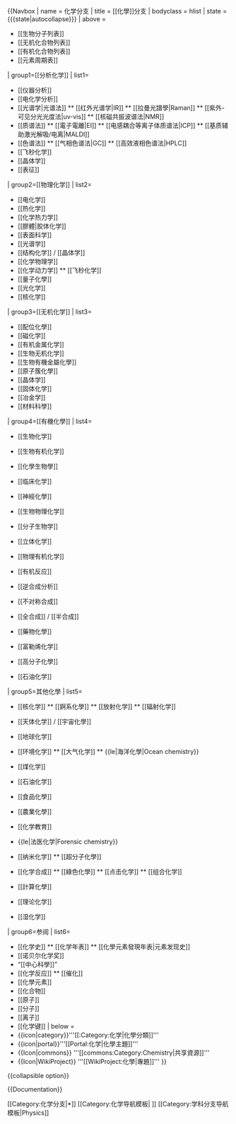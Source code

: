 {{Navbox
| name  = 化学分支
| title = [[化學]]分支
| bodyclass = hlist
| state = {{{state|autocollapse}}}
| above =
* [[生物分子列表]]
* [[无机化合物列表]]
* [[有机化合物列表]]
* [[元素周期表]]

| group1=[[分析化学]]
| list1=
* [[仪器分析]]
* [[电化学分析]]
* [[光谱学|光谱法]]
** [[红外光谱学|IR]]
** [[拉曼光譜學|Raman]]
** [[紫外-可见分光光度法|uv-vis]]
** [[核磁共振波谱法|NMR]]
* [[质谱法]]
** [[電子電離|EI]]
** [[电感耦合等离子体质谱法|ICP]]
** [[基质辅助激光解吸/电离|MALDI]]
* [[色谱法]]
** [[气相色谱法|GC]]
** [[高效液相色谱法|HPLC]]
* [[飞秒化学]]
* [[晶体学]]
* [[表征]]

| group2=[[物理化学]]
| list2=
* [[电化学]]
* [[热化学]]
* [[化学热力学]]
* [[膠體|胶体化学]]
* [[表面科学]]
* [[光谱学]]
* [[结构化学]] / [[晶体学]]
* [[化学物理学]]
* [[化学动力学]]
** [[飞秒化学]]
* [[量子化學]]
* [[光化学]]
* [[核化学]]

| group3=[[无机化学]]
| list3=
* [[配位化學]]
* [[磁化学]]
* [[有机金属化学]]
* [[生物无机化学]]
* [[生物有機金屬化學]]
* [[原子簇化學]]
* [[晶体学]]
* [[固体化学]]
* [[冶金学]]
* [[材料科學]]

| group4=[[有機化學]]
| list4=
* [[生物化学]]
* [[生物有机化学]]
* [[化學生物學]]
* [[临床化学]]
* [[神經化學]]
* [[生物物理化学]]
* [[分子生物学]]

* [[立体化学]]
* [[物理有机化学]]
* [[有机反应]]
* [[逆合成分析]]
* [[不对称合成]]
* [[全合成]] / [[半合成]]
* [[藥物化學]]
* [[富勒烯化学]]
* [[高分子化學]]
* [[石油化学]]

| group5=其他化學
| list5=
* [[核化学]]
** [[錒系化學]]
** [[放射化学]]
** [[辐射化学]]
* [[天体化学]] / [[宇宙化學]]
* [[地球化学]]

* [[环境化学]]
** [[大气化学]]
** {{le|海洋化學|Ocean chemistry}}
* [[煤化学]]
* [[石油化学]]
* [[食品化學]]
* [[農業化學]]

* [[化学教育]]
* {{le|法医化学|Forensic chemistry}}

* [[纳米化学]]
** [[超分子化學]]
* [[化学合成]]
** [[綠色化學]]
** [[点击化学]]
** [[组合化学]]
* [[計算化學]]
* [[理论化学]]
* [[湿化学]]

| group6=参阅
| list6=
* [[化学史]]
** [[化学年表]]
** [[化學元素發現年表|元素发现史]]
* [[诺贝尔化学奖]]
* “[[中心科學]]”
* [[化学反应]]
** [[催化]]
* [[化學元素]]
* [[化合物]]
* [[原子]]
* [[分子]]
* [[离子]]
* [[化学键]]
| below      = 
* {{icon|category}}'''[[:Category:化学|化學分類]]'''
* {{icon|portal}}'''[[Portal:化学|化學主題]]'''
* {{Icon|commons}} '''[[commons:Category:Chemistry|共享資源]]'''
* {{Icon|WikiProject}} '''[[WikiProject:化學|專題]]'''
}}<noinclude>

{{collapsible option}}

{{Documentation}}

[[Category:化学分支|*]]
[[Category:化学导航模板| ]]
[[Category:学科分支导航模板|Physics]]
</noinclude>